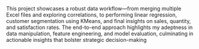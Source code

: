 This project showcases a robust data workflow—from merging multiple Excel files and exploring correlations, to performing linear regression, customer segmentation using KMeans, and final insights on sales, quantity, and satisfaction rates. 
The end-to-end approach highlights my adeptness in data manipulation, feature engineering, and model evaluation, culminating in actionable insights that bolster strategic decision-making
